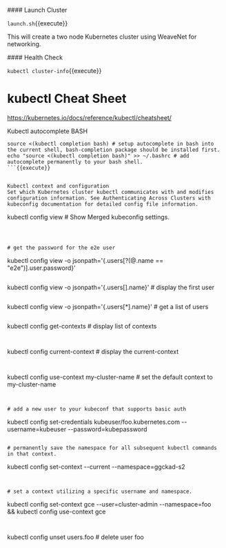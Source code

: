 #### Launch Cluster

`launch.sh`{{execute}}

This will create a two node Kubernetes cluster using WeaveNet for networking.

#### Health Check

`
kubectl cluster-info
`{{execute}}


# kubectl Cheat Sheet


https://kubernetes.io/docs/reference/kubectl/cheatsheet/


Kubectl autocomplete
BASH

```
source <(kubectl completion bash) # setup autocomplete in bash into the current shell, bash-completion package should be installed first.
echo "source <(kubectl completion bash)" >> ~/.bashrc # add autocomplete permanently to your bash shell.
```{{execute}}


Kubectl context and configuration
Set which Kubernetes cluster kubectl communicates with and modifies configuration information. See Authenticating Across Clusters with kubeconfig documentation for detailed config file information.

```
kubectl config view # Show Merged kubeconfig settings.
```{{execute}}



# get the password for the e2e user
```
kubectl config view -o jsonpath='{.users[?(@.name == "e2e")].user.password}'
```{{execute}}

```
kubectl config view -o jsonpath='{.users[].name}'    # display the first user
```{{execute}}

```
kubectl config view -o jsonpath='{.users[*].name}'   # get a list of users
```{{execute}}

```
kubectl config get-contexts                          # display list of contexts 
```{{execute}}


```
kubectl config current-context                       # display the current-context
```{{execute}}


```
kubectl config use-context my-cluster-name           # set the default context to my-cluster-name
```{{execute}}


# add a new user to your kubeconf that supports basic auth
```
kubectl config set-credentials kubeuser/foo.kubernetes.com --username=kubeuser --password=kubepassword
```{{execute}}

# permanently save the namespace for all subsequent kubectl commands in that context.
```
kubectl config set-context --current --namespace=ggckad-s2
```{{execute}}


# set a context utilizing a specific username and namespace.
```
kubectl config set-context gce --user=cluster-admin --namespace=foo \
  && kubectl config use-context gce
```{{execute}}


```
kubectl config unset users.foo                       # delete user foo
```{{execute}}

